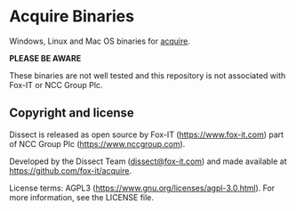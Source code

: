 # Acquire Binaries
Windows, Linux and Mac OS binaries for [acquire](https://github.com/fox-it/acquire).

**PLEASE BE AWARE**

These binaries are not well tested and this repository is not associated with Fox-IT or NCC Group Plc.

## Copyright and license

Dissect is released as open source by Fox-IT (<https://www.fox-it.com>) part of NCC Group Plc
(<https://www.nccgroup.com>).

Developed by the Dissect Team (<dissect@fox-it.com>) and made available at <https://github.com/fox-it/acquire>.

License terms: AGPL3 (<https://www.gnu.org/licenses/agpl-3.0.html>). For more information, see the LICENSE file.
